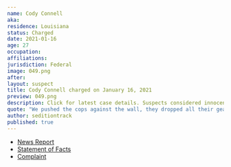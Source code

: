 ```yaml
---
name: Cody Connell
aka:
residence: Louisiana
status: Charged
date: 2021-01-16
age: 27
occupation:
affiliations:
jurisdiction: Federal
image: 049.png
after:
layout: suspect
title: Cody Connell charged on January 16, 2021
preview: 049.png
description: Click for latest case details. Suspects considered innocent until proven guilty.
quote: "We pushed the cops against the wall, they dropped all their gear and left"
author: seditiontrack
published: true
---
```


- [News Report](https://www.knoe.com/2021/01/17/la-man-and-cousin-arrested-following-capitol-riot/)
- [Statement of Facts](https://www.justice.gov/opa/page/file/1355876/download)
- [Complaint](https://www.justice.gov/opa/page/file/1355881/download)

